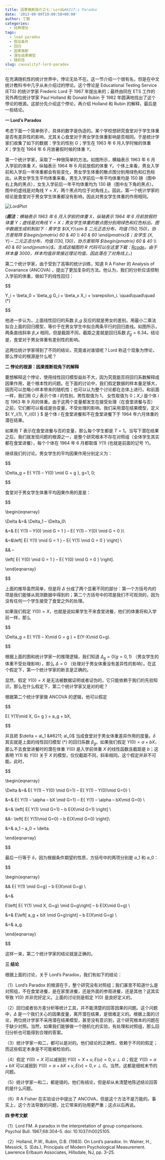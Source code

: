 ```yaml
---
title: 因果推断简介之七：Lord&#8217;s Paradox
date: '2013-09-09T19:00:58+00:00'
author: 丁鹏
categories:
  - 经典理论
tags:
  - load paradox
  - 假设条件
  - 回归
  - 因果推断
  - 潜在结果模型
  - 随机性
slug: causality7-lord-paradox
---
```


在充满随机性的统计世界中，悖论无处不在。这一节介绍一个很有名，但是在中文统计教科书中几乎从未介绍过的悖论。这个悖论是 Educational Testing Service (ETS) 的统计学家 Frederic Lord 于 1967 年提出来的；最终由同在 ETS 工作的另外两位统计学家 Paul Holland 和 Donald Rubin 于 1982 年圆满地找出了这个悖论的根源。这部分先介绍这个悖论，再介绍 Holland 和 Rubin 的解释，最后是一些结论。

**一 Lord&#8217;s Paradox**
  
考虑下面一个简单例子，具体的数字是伪造的。某个学校想研究食堂对于学生体重是否有差异性的影响，尤其关心食堂对于男女学生体重影响是否相同。于是统计学家们收集了如下的数据：学生的性别 $G$；学生在 1963 年 6 月入学时候的体重 $X$；学生在 1964 年 6 月放暑假时候的体重 $Y$。

第一个统计学家，采取了一种很简单的方法。如图所示，横轴表示 1963 年 6 月入学前的体重 $X$，纵轴表示 1964 年 6 月前放假的体重 $Y$。个体上来看，男女入学前和入学后一年体重都会有些变化，男女学生体重的散点图分别用绿色和红色标出。从男女学生生平均体重来看，男生入学前后一年平均体重均是 $150$ 磅（图中右上角的黑点），女生入学前后一年平均体重均为 $130$ 磅（图中左下角的黑点）。图中的虚线是对角线 $Y=X$，两个黑点均位于对角线上。因此，第一个统计学家的结论是食堂对于男女学生体重都没有影响，因此对男女学生体重的作用相同。
  
<!--more-->


  
![LordPlot](https://cos.name/wp-content/uploads/2013/09/LordPlot2.png)
  
(_**图注**：横轴表示 1963 年 6 月入学前的体重 $X$，纵轴表示 1964 年 6 月前放假的体重 $Y$；虚线是对角线 $Y=X$；男女学生体重的散点图分别用绿色和红色标出。图中数据生成机制如下：男学生 $(X,Y)\sim $ 二元正态分布，均值 $(150,150)$，协方差矩阵 $\begin{pmatrix} 60 & 40 \\ 40 & 60 \end{pmatrix}$；女学生 $(X,Y)\sim$ 二元正态分布，均值 $(130,130)$，协方差矩阵 $\begin{pmatrix} 60 & 40 \\ 40 & 60 \end{pmatrix}$。生成这幅图的 R 代码可以在这里下载：[Rcode](https://cos.name/wp-content/uploads/2013/09/Rcode2.txt)。由于样本量 $3000$，样本均值非常接近理论均值，因此落在了对角线上。_)

第二个统计学家，由于受到了高等的统计训练，知道 R A Fisher 的 Analysis of Covariance (ANCOVA) ，提出了更加复杂的方法。他认为，我们的分析应该控制入学前的体重，做如下的线性回归：
  
$$
  
Y\_i = \beta\_0 + \beta\_g G\_i + \beta\_x X\_i + \varepsilon_i. \quad\quad\quad (*)
  
$$

他进一步认为，上面线性回归的系数 $\beta\_g$ 反应的就是男女的差别。用最小二乘法拟合上面的回归模型，等价于在男女学生中拟合两条平行的回归直线。如图所示，两条直线斜率 $\beta\_x$ 相同，但是截距不同，截距之差就是回归系数 $\widehat{\beta}_g = 6.34$。结论是，食堂对于男女体重有差别性的影响。

这两位统计学家得到了不同的结论，究竟谁对谁错呢？Lord 称这个现象为悖论，那么悖论的根源是什么呢？

**二 悖论的根源：因果推断视角下的解释**
  
要想解释这个悖论，使用线性回归模型益处不大，因为究竟能否将回归系数解释成因果作用，是个根本性的问题。在下面的讨论中，我们假定数据的样本量足够大，因而可以忽略小样本带来的随机性；也可以认为整个讨论都在总体上进行。和前面一样，我们用 $G\_i$ 表示个体 $i$ 的性别，男性取值为 $1$， 女性取值为 $0$；$X\_i$ 是个体 $i$ 在 1963 年 9 月的体重。由于这两个变量都发生在接受处理（在食堂进餐与否）之前，它们都可以看成是协变量，不受处理的影响。我们采用潜在结果模型，定义 $\{ Y\_i(1), Y\_i(0) \} $ 是个体 $i$ 在食堂进餐和不在食堂进餐下于 1964 年六月体重的潜在结果。

如果用 $T$ 表示在食堂进餐与否的变量，那么每个学生都是 $T=1$。当写下潜在结果之后，我们就发现问题的根源之一，是整个研究根本不存在对照组（全体学生其实都在食堂进餐），每个个体在 1964 年 6 月都取值 $Y(1)$ (也就是前面的记号 $Y$)。

继续我们的讨论。男女学生的平均因果作用分别定义为：

$$
  
\Delta_g = E\{ Y(1) &#8211; Y(0) \mid G = g \}, g=1, 0;
  
$$

食堂对于男女学生体重平均因果作用的差是：

$$
  
\begin{eqnarray}
  
\Delta &=& \Delta\_1 &#8211; \Delta\_0\\
  
&=& E\{ Y(1) &#8211; Y(0) \mid G = 1 \} &#8211; E\{ Y(1) &#8211; Y(0) \mid G = 0 \}\\
  
&=&\left[ E\{ Y(1) \mid G = 1 \} &#8211; E\{ Y(1) \mid G = 0 \} \right] \\
  
&& &#8211;
  
\left[ E\{ Y(0) \mid G = 1 \} &#8211; E\{ Y(0) \mid G = 0 \} \right].
  
\end{eqnarray}
  
$$

上面的推导虽然简单，但是将 $\Delta$ 分成了两个显著不同的部分：第一个方括号内的项是我们能够从观测数据中得到的；第二个方括号中的项是我们不可观测的，因为没有任何一个学生接受了食堂之外的处理。

如果我们假定 $Y(0) = X$，也就是说如果学生不来食堂进餐，他们的体重将和入学前一样，那么
  
$$
  
\Delta_g = E\{ Y(1) &#8211; X\mid G = g \} = E(Y-X\mid G=g).
  
$$
  
根据上面的图和统计学家一的推理逻辑，我们知道 $\Delta_g = 0 (g=0,1)$ （男女学生的体重不受处理影响），那么 $\Delta = 0$ （处理对于男女体重没有差异性的影响）。在这个假定下，第一个统计学家的断言是正确的。

显然，假定 $Y(0) = X$ 是无法被数据证明或者证伪的，它只能依赖于我们的先验知识。那么在什么假定下，第二个统计学家又是对的呢？

根据第二个统计学家做 ANCOVA 的逻辑，他可以假定
  
$$
  
E\{ Y(1)\mid X, G= g \} = a_g + bX,
  
$$
  
并且把 $\delta = a\_1 &#8211; a\_0$ 当成食堂对于男女体重差异作用的度量。$\delta$ 其实就是上面的线性回归模型 $(*)$ 的回归系数 $\beta_g$。如果我们假定 $Y(0) = \alpha + b X$，那么不去食堂进餐时的潜在体重 $Y(0)$ 是入学前体重 $X$ 的线性函数且截距是 $b$；这表明 $Y(1)$ 和 $Y(0)$ 关于 $X$ 的模型，仅仅截距不同，斜率相同。这个假定并非不可能。此时，
  
$$
  
\begin{eqnarray}
  
\Delta &=& E\{ Y(1) &#8211; Y(0) \mid G=1\} &#8211; E\{ Y(1) &#8211; Y(0)\mid G=0\} \\
  
&=& E\{ Y(1) &#8211; \alpha &#8211; bX \mid G=1\} &#8211; E\{ Y(1) &#8211; \alpha &#8211; bX\mid G=0\} \\
  
&=& \left[ E\{ Y(1) \mid G=1\} &#8211; b E(X\mid G=1) \right] \\
  
&&- \left[ E\{ Y(1)\mid G=0\} &#8211; b E(X\mid G=0) \right]\\
  
&=& a\_1 &#8211; a\_0 = \delta.
  
\end{eqnarray}
  
$$
  
最后一行等于 $\delta$，因为根据条件期望的性质，方括号中的两项分别是 $a\_1$ 和 $a\_0$：
  
$$
  
\begin{eqnarray}
  
&& E\{ Y(1) \mid G=g\} &#8211; b E(X\mid G=g) \\
  
&=&
  
E\left[ E\{ Y(1) \mid X, G=g\} \mid G=g\right] &#8211; b E(X\mid G=g) \\
  
&=& E\left[ a_g + bX \mid G=g\right] &#8211; b E(X\mid G=g) \\
  
&=& a_g.
  
\end{eqnarray}
  
$$
  
这样一来，第二个统计学家的结论就是正确的。

**三 结论**
  
根据上面的讨论，关于 Lord&#8217;s Paradox，我们有如下的结论：

（1）Lord&#8217;s Paradox 的根源在于，整个研究没有对照组；我们甚至不知道什么是对照组，不在食堂进餐，是在家里进餐，还是外面的参观进餐，还是其他？这其实导致 $Y(0)$ 并非完好定义。上面的讨论则是假定 $Y(0)$ 是良好定义的。

（2）回归或者协方差分析等统计工具，并不能清楚的回答因果的问题。这个问题中，$\Delta$ 是一个我们关心的因果度量，离开潜在结果，是很难定义的。根据上面的讨论，两位统计学家不采用潜在结果模型，甚至没有意识到，这个研究根本的问题在于缺少对照。当然，如果我们能够做一个随机化的实验，有处理和对照组，那么回归分析也可能得到合理的答案。

（3）统计学家一和二，都可以是对的。他们结论的正确性，依赖于不同的假定；而这些假定本身是不可能被检验的。

（4）假定 $Y(0)=X$ 可以减弱到 $Y(0)=X+u, E(u)=0, u\perp G$；假定 $Y(0)= \alpha + b X$ 可以减弱到 $Y(0) = \alpha + bX + v, E(v) = 0, v\perp G$。当然，这都是细枝末节的问题。

（5）统计学家一和二，都是错的。他们有结论，但是却从未清楚地陈述结论回答的是什么问题。

（6）R A Fisher 在实验设计中提出了 ANCOVA，但是这个方法不是万能的。事实上，这个方法导致的问题，比它带来的功用更严重；这点以后再说。

**四 参考文献**
  
（1）Lord FM. A paradox in the interpretation of group comparisons. Psychol Bull. 1967;68:304–5. doi: 10.1037/h0025105.
  
（2）Holland, P.W., Rubin, D.B. (1983). On Lord’s paradox. In: Wainer, H., Messick, S. (Eds.), Principals of Modern Psychological Measurement. Lawrence Erlbaum Associates, Hillsdale, NJ, pp. 3–25.
